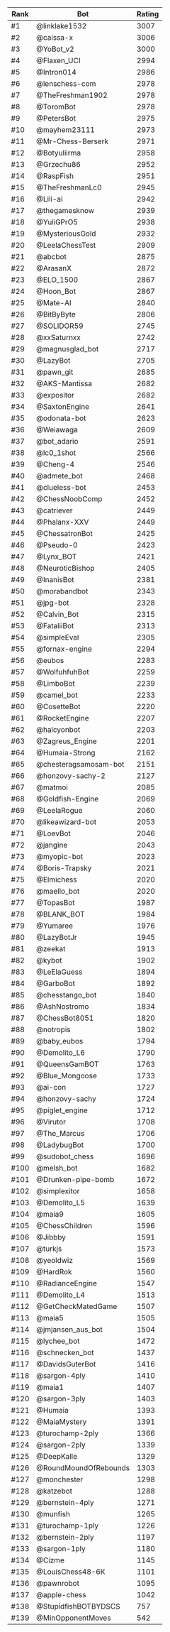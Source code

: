 Rank|Bot|Rating
---|---|---
#1|@linklake1532|3007
#2|@caissa-x|3006
#3|@YoBot_v2|3000
#4|@Flaxen_UCI|2994
#5|@Intron014|2986
#6|@lenschess-com|2978
#7|@TheFreshman1902|2978
#8|@ToromBot|2978
#9|@PetersBot|2975
#10|@mayhem23111|2973
#11|@Mr-Chess-Berserk|2971
#12|@Botyuliirma|2958
#13|@Grzechu86|2952
#14|@RaspFish|2951
#15|@TheFreshmanLc0|2945
#16|@Lili-ai|2942
#17|@thegamesknow|2939
#18|@YuliGPrO5|2938
#19|@MysteriousGold|2932
#20|@LeelaChessTest|2909
#21|@abcbot|2875
#22|@ArasanX|2872
#23|@ELO_1500|2867
#24|@Hoon_Bot|2867
#25|@Mate-AI|2840
#26|@BitByByte|2806
#27|@SOLIDOR59|2745
#28|@xxSaturnxx|2742
#29|@magnusglad_bot|2717
#30|@LazyBot|2705
#31|@pawn_git|2685
#32|@AKS-Mantissa|2682
#33|@expositor|2682
#34|@SaxtonEngine|2641
#35|@odonata-bot|2623
#36|@Weiawaga|2609
#37|@bot_adario|2591
#38|@lc0_1shot|2566
#39|@Cheng-4|2546
#40|@admete_bot|2468
#41|@clueless-bot|2453
#42|@ChessNoobComp|2452
#43|@catriever|2449
#44|@Phalanx-XXV|2449
#45|@ChessatronBot|2425
#46|@Pseudo-0|2423
#47|@Lynx_BOT|2421
#48|@NeuroticBishop|2405
#49|@InanisBot|2381
#50|@morabandbot|2343
#51|@jpg-bot|2328
#52|@Calvin_Bot|2315
#53|@FataliiBot|2313
#54|@simpleEval|2305
#55|@fornax-engine|2294
#56|@eubos|2283
#57|@WolfuhfuhBot|2259
#58|@LimboBot|2239
#59|@camel_bot|2233
#60|@CosetteBot|2220
#61|@RocketEngine|2207
#62|@halcyonbot|2203
#63|@Zagreus_Engine|2201
#64|@Humaia-Strong|2162
#65|@chesteragsamosam-bot|2151
#66|@honzovy-sachy-2|2127
#67|@matmoi|2085
#68|@Goldfish-Engine|2069
#69|@LeelaRogue|2060
#70|@likeawizard-bot|2053
#71|@LoevBot|2046
#72|@jangine|2043
#73|@myopic-bot|2023
#74|@Boris-Trapsky|2021
#75|@Elmichess|2020
#76|@maello_bot|2020
#77|@TopasBot|1987
#78|@BLANK_BOT|1984
#79|@Yumaree|1976
#80|@LazyBotJr|1945
#81|@zeekat|1913
#82|@kybot|1902
#83|@LeElaGuess|1894
#84|@GarboBot|1892
#85|@chesstango_bot|1840
#86|@AshNostromo|1834
#87|@ChessBot8051|1820
#88|@notropis|1802
#89|@baby_eubos|1794
#90|@Demolito_L6|1790
#91|@QueensGamBOT|1763
#92|@Blue_Mongoose|1733
#93|@ai-con|1727
#94|@honzovy-sachy|1724
#95|@piglet_engine|1712
#96|@Virutor|1708
#97|@The_Marcus|1706
#98|@LadybugBot|1700
#99|@sudobot_chess|1696
#100|@melsh_bot|1682
#101|@Drunken-pipe-bomb|1672
#102|@simplexitor|1658
#103|@Demolito_L5|1639
#104|@maia9|1605
#105|@ChessChildren|1596
#106|@Jibbby|1591
#107|@turkjs|1573
#108|@yeoldwiz|1569
#109|@HardRok|1560
#110|@RadianceEngine|1547
#111|@Demolito_L4|1513
#112|@GetCheckMatedGame|1507
#113|@maia5|1505
#114|@jmjansen_aus_bot|1504
#115|@lychee_bot|1472
#116|@schnecken_bot|1437
#117|@DavidsGuterBot|1416
#118|@sargon-4ply|1410
#119|@maia1|1407
#120|@sargon-3ply|1403
#121|@Humaia|1393
#122|@MaiaMystery|1391
#123|@turochamp-2ply|1366
#124|@sargon-2ply|1339
#125|@DeepKalle|1329
#126|@RoundMoundOfRebounds|1303
#127|@monchester|1298
#128|@katzebot|1288
#129|@bernstein-4ply|1271
#130|@munfish|1265
#131|@turochamp-1ply|1226
#132|@bernstein-2ply|1197
#133|@sargon-1ply|1180
#134|@Cizme|1145
#135|@LouisChess48-6K|1101
#136|@pawnrobot|1095
#137|@apple-chess|1042
#138|@StupidfishBOTBYDSCS|757
#139|@MinOpponentMoves|542
